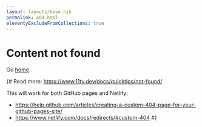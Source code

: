 ```yaml
---
layout: layouts/base.njk
permalink: 404.html
eleventyExcludeFromCollections: true
---
```


<h1 id="Skip"> Content not found </h1>

Go <a href="{{ '/' | url }}">home</a>.

{#
Read more: https://www.11ty.dev/docs/quicktips/not-found/

This will work for both GitHub pages and Netlify:

- https://help.github.com/articles/creating-a-custom-404-page-for-your-github-pages-site/
- https://www.netlify.com/docs/redirects/#custom-404
  #}
